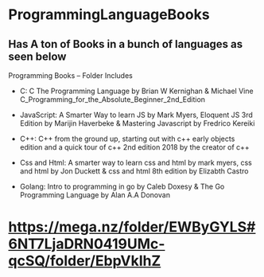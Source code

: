 # ProgrammingLanguageBooks
## Has A ton of Books in a bunch of languages as seen below 


Programming Books – Folder Includes
-	C: C The Programming Language by Brian W Kernighan & Michael Vine C_Programming_for_the_Absolute_Beginner_2nd_Edition

-	JavaScript: A Smarter Way to learn JS by Mark Myers, Eloquent JS 3rd Edition by Marijin Haverbeke & Mastering Javascript by Fredrico Kereiki 

-	C++: C++ from the ground up, starting out with c++ early objects edition and a quick tour of c++ 2nd edition 2018 by the creator of c++

-	Css and Html: A smarter way to learn css and html by mark myers, css and html by Jon Duckett & css and html 8th edition by Elizabth Castro

-	Golang:  Intro to programming in go by Caleb Doxesy & The Go Programming Language by Alan A.A Donovan

# https://mega.nz/folder/EWByGYLS#6NT7LjaDRN0419UMc-qcSQ/folder/EbpVkIhZ
